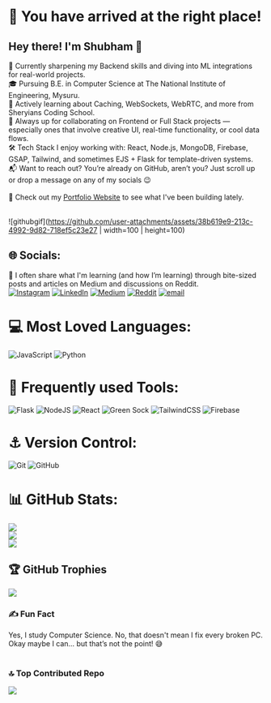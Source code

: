 # 💫 You have arrived at the right place!  
## Hey there! I'm Shubham 👋<br>
🔧 Currently sharpening my Backend skills and diving into ML integrations for real-world projects.<br>
🎓 Pursuing B.E. in Computer Science at The National Institute of Engineering, Mysuru.<br>
🚀 Actively learning about Caching, WebSockets, WebRTC, and more from Sheryians Coding School.<br>
🤝 Always up for collaborating on Frontend or Full Stack projects — especially ones that involve creative UI, real-time functionality, or cool data flows.<br>
🛠️ Tech Stack I enjoy working with: React, Node.js, MongoDB, Firebase, GSAP, Tailwind, and sometimes EJS + Flask for template-driven systems.<br>
📬 Want to reach out? You’re already on GitHub, aren’t you? Just scroll up or drop a message on any of my socials 😉<br><br>
📄 Check out my [Portfolio Website](https://shubham-404.github.io/Portfolio/) to see what I've been building lately.<br><br>

![githubgif](https://github.com/user-attachments/assets/38b619e9-213c-4992-9d82-718ef5c23e27 | width=100 | height=100)


## 🌐 Socials:  
🧠 I often share what I'm learning (and how I’m learning) through bite-sized posts and articles on Medium and discussions on Reddit.<br>
[![Instagram](https://img.shields.io/badge/Instagram-%23E4405F.svg?logo=Instagram&logoColor=white)](https://instagram.com/shubham_404___) [![LinkedIn](https://img.shields.io/badge/LinkedIn-%230077B5.svg?logo=linkedin&logoColor=white)](https://linkedin.com/in/shubham-404-) [![Medium](https://img.shields.io/badge/Medium-12100E?logo=medium&logoColor=white)](https://medium.com/@shubham-404) [![Reddit](https://img.shields.io/badge/Reddit-%23FF4500.svg?logo=Reddit&logoColor=white)](https://reddit.com/user/mrx-404) [![email](https://img.shields.io/badge/Email-D14836?logo=gmail&logoColor=white)](mailto:shubh.shubhamkrsingh@gmail.com) 

# 💻 Most Loved Languages:
![JavaScript](https://img.shields.io/badge/javascript-%23323330.svg?style=for-the-badge&logo=javascript&logoColor=%23F7DF1E) ![Python](https://img.shields.io/badge/python-3670A0?style=for-the-badge&logo=python&logoColor=ffdd54) 
# 🤖 Frequently used Tools: 
![Flask](https://img.shields.io/badge/flask-%23000.svg?style=for-the-badge&logo=flask&logoColor=white) ![NodeJS](https://img.shields.io/badge/node.js-6DA55F?style=for-the-badge&logo=node.js&logoColor=white) ![React](https://img.shields.io/badge/react-%2320232a.svg?style=for-the-badge&logo=react&logoColor=%2361DAFB) ![Green Sock](https://img.shields.io/badge/green%20sock-88CE02?style=for-the-badge&logo=greensock&logoColor=white) ![TailwindCSS](https://img.shields.io/badge/tailwindcss-%2338B2AC.svg?style=for-the-badge&logo=tailwind-css&logoColor=white) ![Firebase](https://img.shields.io/badge/firebase-%2320232a.svg?style=for-the-badge&logo=react&logoColor=%2361DAFB)
# ⚓ Version Control:
![Git](https://img.shields.io/badge/git-%23F05033.svg?style=for-the-badge&logo=git&logoColor=white) ![GitHub](https://img.shields.io/badge/github-%23121011.svg?style=for-the-badge&logo=github&logoColor=white)

# 📊 GitHub Stats:
![](https://github-readme-stats.vercel.app/api?username=Shubham-404&theme=radical&hide_border=true&include_all_commits=false&count_private=false)<br/>
![](https://nirzak-streak-stats.vercel.app/?user=Shubham-404&theme=radical&hide_border=true)<br/>
![](https://github-readme-stats.vercel.app/api/top-langs/?username=Shubham-404&theme=radical&hide_border=true&include_all_commits=false&count_private=false&layout=compact)

## 🏆 GitHub Trophies
![](https://github-profile-trophy.vercel.app/?username=Shubham-404&theme=radical&no-frame=true&no-bg=false&margin-w=4)

### ✍️ Fun Fact
Yes, I study Computer Science. No, that doesn't mean I fix every broken PC. Okay maybe I can… but that’s not the point! 😅<br><br>

### 🔝 Top Contributed Repo
![](https://github-contributor-stats.vercel.app/api?username=Shubham-404&limit=5&theme=dark&combine_all_yearly_contributions=true)

<!-- Proudly created with GPRM ( https://gprm.itsvg.in ) -->
